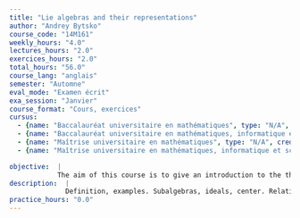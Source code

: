 ```yaml
---
title: "Lie algebras and their representations"
author: "Andrey Bytsko"
course_code: "14M161"
weekly_hours: "4.0"
lectures_hours: "2.0"
exercices_hours: "2.0"
total_hours: "56.0"
course_lang: "anglais"
semester: "Automne"
eval_mode: "Examen écrit"
exa_session: "Janvier"
course_format: "Cours, exercices"
cursus:
  - {name: "Baccalauréat universitaire en mathématiques", type: "N/A", credits: "6.0"}
  - {name: "Baccalauréat universitaire en mathématiques, informatique et sciences numériques", type: "N/A", credits: "5.0"}
  - {name: "Maîtrise universitaire en mathématiques", type: "N/A", credits: "6.0"}
  - {name: "Maîtrise universitaire en mathématiques, informatique et sciences numériques", type: "N/A", credits: "-"}

objective:  |
            The aim of this course is to give an introduction to the theory of Lie algebras.
description:  |
              Definition, examples. Subalgebras, ideals, center. Relation between Lie groups and Lie algebras. Simple and semisimple Lie algebras. Ado-Iwasawa theorem. Representations, the adjoint representation. Modules, irreducible representations. Schurs lemma. Semisimple modules, Weyls theorem. Highest weight representations, tensor products of representations, characters.
practice_hours: "0.0"
---
```

